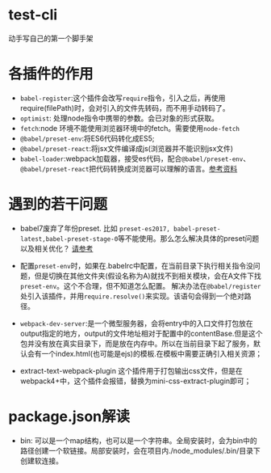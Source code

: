 # test-cli
动手写自己的第一个脚手架

# 各插件的作用
- `babel-register`:这个插件会改写`require`指令，引入之后，再使用require(filePath)时，会对引入的文件先转码，而不用手动转码了。
- `optimist`: 处理node指令中携带的参数。会已对象的形式获取。
- `fetch`:node 环境不能使用浏览器环境中的fetch。需要使用`node-fetch`
- `@babel/preset-env`:将ES6代码转化成ES5;
- `@babel/preset-react`:将jsx文件编译成js(浏览器并不能识别jsx文件)
- `babel-loader`:webpack加载器，接受es代码，配合`@babel/preset-env`、`@babel/preset-react`把代码转换成浏览器可以理解的语言。[参考资料](https://www.html.cn/archives/9427)

# 遇到的若干问题

- babel7废弃了年份preset. 比如 `preset-es2017, babel-preset-latest,babel-preset-stage-0`等不能使用。那么怎么解决具体的preset问题以及相关优化？ [请参考](https://blog.hhking.cn/2019/04/02/babel-v7-update/)

- 配置`preset-env`时，如果在.babelrc中配置，在当前目录下执行相关指令没问题，但是切换在其他文件夹(假设名称为A)就找不到相关模块，会在A文件下找`preset-env`。这个不合理，但不知道怎么配置。 解决办法在`@babel/register`处引入该插件，并用`require.resolve()`来实现。该语句会得到一个绝对路径。

- `webpack-dev-server`:是一个微型服务器，会将entry中的入口文件打包放在output指定的地方，output的文件地址相对于配置中的contentBase.但是这个包并没有放在真实目录下，而是放在内存中。所以在当前目录下起了服务，默认会有一个index.html(也可能是ejs)的模板.在模板中需要正确引入相关资源；

- extract-text-webpack-plugin 这个插件用于打包输出css文件，但是在webpack4+中，这个插件会报错，替换为mini-css-extract-plugin即可；

# package.json解读
- bin: 可以是一个map结构，也可以是一个字符串。全局安装时，会为bin中的路径创建一个软链接。局部安装时，会在项目内./node_modules/.bin/目录下创建软连接。